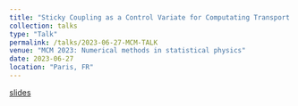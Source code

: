 ```yaml
---
title: "Sticky Coupling as a Control Variate for Computating Transport Coefficients"
collection: talks
type: "Talk"
permalink: /talks/2023-06-27-MCM-TALK
venue: "MCM 2023: Numerical methods in statistical physics"
date: 2023-06-27
location: "Paris, FR"
---
```


[slides](/files/2023-06-27-MCM-TALK.pdf)